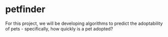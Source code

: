 # petfinder
For this project, we will be developing algorithms to predict the adoptability of pets - specifically, how quickly is a pet adopted?
